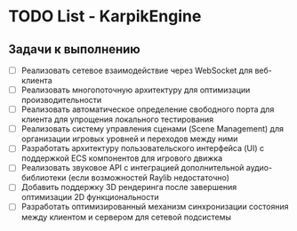# TODO List - KarpikEngine

## Задачи к выполнению

- [ ] Реализовать сетевое взаимодействие через WebSocket для веб-клиента
- [ ] Реализовать многопоточную архитектуру для оптимизации производительности
- [ ] Реализовать автоматическое определение свободного порта для клиента для упрощения локального тестирования
- [ ] Реализовать систему управления сценами (Scene Management) для организации игровых уровней и переходов между ними
- [ ] Разработать архитектуру пользовательского интерфейса (UI) с поддержкой ECS компонентов для игрового движка
- [ ] Реализовать звуковое API с интеграцией дополнительной аудио-библиотеки (если возможностей Raylib недостаточно)
- [ ] Добавить поддержку 3D рендеринга  после завершения оптимизации 2D функциональности
- [ ] Разработать оптимизированный механизм синхронизации состояния между клиентом и сервером для сетевой подсистемы